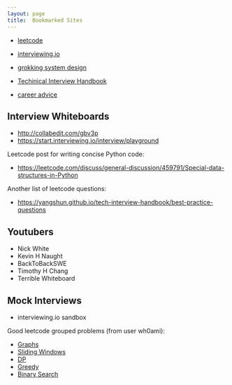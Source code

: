 ```yaml
---
layout: page
title:  Bookmarked Sites
---
```





- [leetcode](leetcode.com)
- [interviewing.io](interviewing.io)

- [grokking system design]()
- [Techinical Interview Handbook](https://yangshun.github.io/tech-interview-handbook/best-practice-questions)

- [career advice](https://www.teamblind.com/post/advice-for-younger-folks-WzpcU2oi)


Interview Whiteboards
------------------------
- http://collabedit.com/gbv3p
- https://start.interviewing.io/interview/playground


Leetcode post for writing concise Python code:
- https://leetcode.com/discuss/general-discussion/459791/Special-data-structures-in-Python

Another list of leetcode questions:
- https://yangshun.github.io/tech-interview-handbook/best-practice-questions


Youtubers
-------
- Nick White
- Kevin H Naught
- BackToBackSWE
- Timothy H Chang
- Terrible Whiteboard


Mock Interviews
-----------------
- interviewing.io sandbox




Good leetcode grouped problems (from user wh0ami):
- [Graphs](https://leetcode.com/discuss/general-discussion/655708/graph-problems-for-beginners-practice-problems-and-sample-solutions)
- [Sliding Windows](https://leetcode.com/discuss/general-discussion/657507/sliding-window-for-beginners-problems-template-sample-solutions)
- [DP](https://leetcode.com/discuss/general-discussion/662866/dp-for-beginners-problems-patterns-sample-solutions)
- [Greedy](https://leetcode.com/discuss/general-discussion/669996/greedy-for-beginners-problems-sample-solutions)
- [Binary Search](https://leetcode.com/discuss/general-discussion/691825/binary-search-for-beginners-problems-patterns-sample-solutions)
